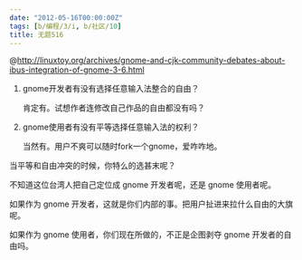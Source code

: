 ```yaml
---
date: "2012-05-16T00:00:00Z"
tags: [b/编程/3/i, b/社区/10]
title: 无题516
---
```


@<http://linuxtoy.org/archives/gnome-and-cjk-community-debates-about-ibus-integration-of-gnome-3-6.html>

1. gnome开发者有没有选择任意输入法整合的自由？

   肯定有。试想作者连修改自己作品的自由都没有吗？

2. gnome使用者有没有平等选择任意输入法的权利？

   当然有。用户不爽可以随时fork一个gnome，爱咋咋地。

当平等和自由冲突的时候，你特么的选甚末呢？

不知道这位台湾人把自己定位成 gnome 开发者呢，还是 gnome 使用者呢。

如果作为 gnome 开发者，这就是你们内部的事。把用户扯进来拉什么自由的大旗呢。

如果作为 gnome 使用者，你们现在所做的，不正是企图剥夺 gnome 开发者的自由吗。

